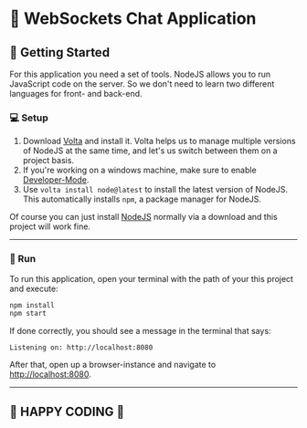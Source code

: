 # 📧 WebSockets Chat Application

## 🚀 Getting Started

For this application you need a set of tools. NodeJS allows you to run JavaScript code on the server.
So we don't need to learn two different languages for front- and back-end.

### 💻 Setup

1. Download [Volta](https://docs.volta.sh/guide/getting-started) and install it. Volta helps us to manage multiple versions of NodeJS at the same time, and let's us switch between them on a project basis.
2. If you're working on a windows machine, make sure to enable [Developer-Mode](https://docs.microsoft.com/en-us/windows/uwp/get-started/enable-your-device-for-development#accessing-settings-for-developers).
3. Use `volta install node@latest` to install the latest version of NodeJS. This automatically installs `npm`, a package manager for NodeJS.

Of course you can just install [NodeJS](https://nodejs.org/en/download/) normally via a download and this project will work fine.

---

### 🏃 Run

To run this application, open your terminal with the path of your this project and execute:

```sh
npm install
npm start
```

If done correctly, you should see a message in the terminal that says:

`Listening on: http://localhost:8080`

After that, open up a browser-instance and navigate to <http://localhost:8080>.

---

## 🎉 HAPPY CODING 🎉
